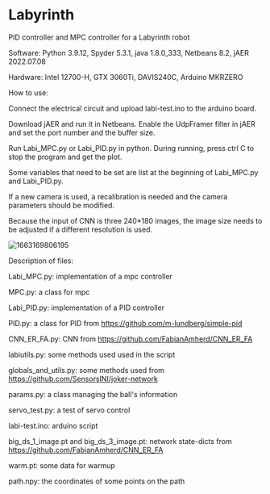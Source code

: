 # Labyrinth
PID controller and MPC controller for a Labyrinth robot

Software: Python 3.9.12, Spyder 5.3.1, java 1.8.0_333, Netbeans 8.2, jAER 2022.07.08

Hardware: Intel 12700-H, GTX 3060Ti, DAVIS240C, Arduino MKRZERO



How to use:

Connect the electrical circuit and upload labi-test.ino to the arduino board.

Download jAER and run it in Netbeans. Enable the UdpFramer filter in jAER and set the port number and the buffer size.   

Run Labi_MPC.py or Labi_PID.py in python. During running, press ctrl C to stop the program and get the plot.

Some variables that need to be set are list at the beginning of Labi_MPC.py and Labi_PID.py. 

If a new camera is used, a recalibration is needed and the camera parameters should be modified.

Because the input of CNN is three 240*180 images, the image size needs to be adjusted if a different resolution is used. 


![1663169806195](https://user-images.githubusercontent.com/39051034/190199460-be2bd4d7-7538-4db8-8d43-c49f8973d777.jpg)


Description of files:

Labi_MPC.py: implementation of a mpc controller

MPC.py: a class for mpc

Labi_PID.py: implementation of a PID controller

PID.py: a class for PID from https://github.com/m-lundberg/simple-pid

CNN_ER_FA.py: CNN from https://github.com/FabianAmherd/CNN_ER_FA

labiutils.py: some methods used used in the script

globals_and_utils.py: some methods used from https://github.com/SensorsINI/joker-network

params.py: a class managing the ball's information

servo_test.py: a test of servo control

labi-test.ino: arduino script

big_ds_1_image.pt and big_ds_3_image.pt: network state-dicts from https://github.com/FabianAmherd/CNN_ER_FA

warm.pt: some data for warmup

path.npy: the coordinates of some points on the path
